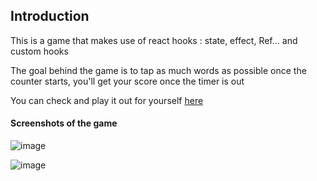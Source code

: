 ## Introduction

This is a game that makes use of react hooks : state, effect, Ref... and custom hooks

The goal behind the game is to tap as much words as possible once the counter starts, you'll get your score once the timer is out

You can check and play it out for yourself [here](https://speed-counter-pi.vercel.app/)



#### Screenshots of the game

![image](https://user-images.githubusercontent.com/99540220/220149632-da0de6d1-8aef-478d-ba73-62375c92529e.png)


![image](https://user-images.githubusercontent.com/99540220/220149526-35622421-cee1-497a-8752-037f3cca28dd.png)
